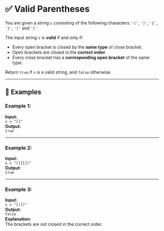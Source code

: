 # ✅ Valid Parentheses

You are given a string `s` consisting of the following characters: `'('`, `')'`, `'{'`, `'}'`, `'['` and `']'`.

The input string `s` is **valid** if and only if:

- Every open bracket is closed by the **same type** of close bracket.
- Open brackets are closed in the **correct order**.
- Every close bracket has a **corresponding open bracket** of the same type.

Return `true` if `s` is a valid string, and `false` otherwise.

---

## 🧪 Examples

### Example 1:
**Input:**  
`s = "[]"`  
**Output:**  
`true`

---

### Example 2:
**Input:**  
`s = "([{}])"`  
**Output:**  
`true`

---

### Example 3:
**Input:**  
`s = "[(])"`  
**Output:**  
`false`  
**Explanation:**  
The brackets are not closed in the correct order.
